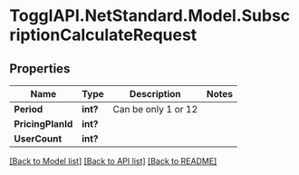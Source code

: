 # TogglAPI.NetStandard.Model.SubscriptionCalculateRequest
## Properties

Name | Type | Description | Notes
------------ | ------------- | ------------- | -------------
**Period** | **int?** | Can be only 1 or 12 | 
**PricingPlanId** | **int?** |  | 
**UserCount** | **int?** |  | 

[[Back to Model list]](../README.md#documentation-for-models) [[Back to API list]](../README.md#documentation-for-api-endpoints) [[Back to README]](../README.md)


